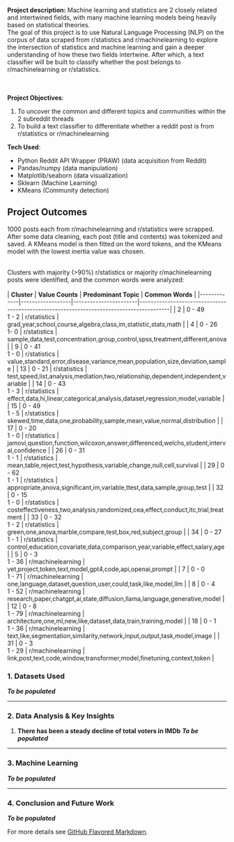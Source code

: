 **Project description:** 
Machine learning and statistics are 2 closely related and intertwined fields, with many machine learning models being heavily based on statistical theories.<br>
The goal of this project is to use Natural Language Processing (NLP) on the corpus of data scraped from r/statistics and r/machinelearning to explore the intersection of statistics and machine learning and gain a deeper understanding of how these two fields intertwine. After which, a text classifier will be built to classify whether the post belongs to r/machinelearning or r/statistics.

<br><br>
**Project Objectives**: 
1. To uncover the common and different topics and communities within the 2 subreddit threads
2. To build a text classifier to differentiate whether a reddit post is from r/statistics or r/machinelearning


**Tech Used**:
- Python Reddit API Wrapper (PRAW) (data acquisition from Reddit)
- Pandas/numpy (data manipulation)
- Matplotlib/seaborn (data visualization)
- Sklearn (Machine Learning)
- KMeans (Community detection)


## Project Outcomes
1000 posts each from r/machinelearning and r/statistics were scrapped. After some data cleaning, each post (title and contents) was tokenized and saved. A KMeans model is then fitted on the word tokens, and the KMeans model with the lowest inertia value was chosen.<br><br>

Clusters with majority (>90%) r/statistics or majority r/machinelearning posts were identified, and the common words were analyzed:<br><br>
| **Cluster** | **Value Counts** | **Predominant Topic** | **Common Words**                                                                        |
|-------------|------------------|-----------------------|-----------------------------------------------------------------------------------------|
| 2           | 0 - 49<br>1 - 2  | r/statistics          | grad,year,school,course,algebra,class,im,statistic,stats,math                           |
| 4           | 0 - 26<br>1- 0   | r/statistics          | sample,data,test,concentration,group,control,spss,treatment,different,anova             |
| 9           | 0 - 41<br>1 - 0  | r/statistics          | value,standard,error,disease,variance,mean,population,size,deviation,sample             |
| 13          | 0 - 21           | r/statistics          | test,speed,list,analysis,mediation,two,relationship,dependent,independent,variable      |
| 14          | 0 - 43<br>1 - 3  | r/statistics          | effect,data,hi,linear,categorical,analysis,dataset,regression,model,variable            |
| 15          | 0 - 49<br>1 - 5  | r/statistics          | skewed,time,data,one,probability,sample,mean,value,normal,distribution                  |
| 17          | 0 - 20<br>1 - 0  | r/statistics          | jamovi,question,function,wilcoxon,answer,differenced,welchs,student,interval,confidence |
| 26          | 0 - 31<br>1 - 1  | r/statistics          | mean,table,reject,test,hypothesis,variable,change,null,cell,survival                    |
| 29          | 0 - 62<br>1 - 1  | r/statistics          | appropriate,anova,significant,im,variable,ttest,data,sample,group,test                  |
| 32          | 0 - 15<br>1 - 0  | r/statistics          | costeffectiveness,two,analysis,randomized,cea,effect,conduct,itc,trial,treatment        |
| 33          | 0 - 32<br>1 - 2  | r/statistics          | green,one,anova,marble,compare,test,box,red,subject,group                               |
| 34          | 0 - 27<br>1 - 1  | r/statistics          | control,education,covariate,data,comparison,year,variable,effect,salary,age             |
| 5           | 0 - 3<br>1 - 36  | r/machinelearning     | yet,project,token,text,model,gpt4,code,api,openai,prompt                                |
| 7           | 0 - 0<br>1 - 71  | r/machinelearning     | one,language,dataset,question,user,could,task,like,model,llm                            |
| 8           | 0 - 4<br>1 - 52  | r/machinelearning     | research,paper,chatgpt,ai,state,diffusion,llama,language,generative,model               |
| 12          | 0 - 8<br>1 - 79  | r/machinelearning     | architecture,one,ml,new,like,dataset,data,train,training,model                          |
| 18          | 0 - 1<br>1 - 36  | r/machinelearning     | text,like,segmentation,similarity,network,input,output,task,model,image                 |
| 31          | 0 - 3<br>1 - 29  | r/machinelearning     | link,post,text,code,window,transformer,model,finetuning,context,token                   |



### 1. Datasets Used
**_To be populated_**

---

### 2. Data Analysis & Key Insights

1. **There has been a steady decline of total voters in IMDb**
**_To be populated_**

---

### 3. Machine Learning

**_To be populated_**

---

### 4. Conclusion and Future Work

**_To be populated_** 

For more details see [GitHub Flavored Markdown](https://guides.github.com/features/mastering-markdown/).
